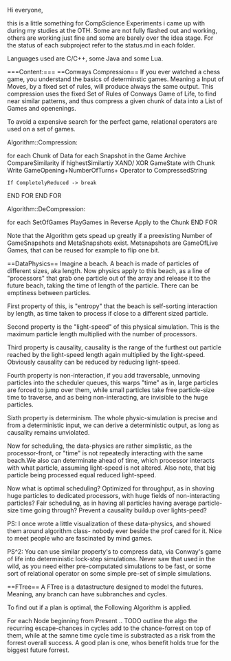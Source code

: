 Hi everyone,

this is a little something for CompScience Experiments i came up with during my studies at the OTH.
Some are not fully flashed out and working, others are working just fine and some are barely over the idea stage.
For the status of each subproject refer to the status.md in each folder.

Languages used are C/C++, some Java and some Lua.

===Content:===
==Conways Compression==
If you ever watched a chess game, you understand the basics of determinstic games.
Meaning a Input of Moves, by a fixed set of rules, will produce always the same output.
This compression uses the fixed Set of Rules of Conways Game of Life, to find near similar patterns, and thus compress
a given chunk of data into a List of Games and openenings.

To avoid a expensive search for the perfect game, relational operators are used on a set of games.

Algorithm::Compression:

for each Chunk of Data
for each Snapshot in the Game Archive 
	CompareSimilarity
	if highestSimilartiy
	XAND/ XOR GameState with Chunk
	Write GameOpening+NumberOfTurns+ Operator to CompressedString
	
	If CompletelyReduced -> break
END FOR
END FOR

Algorithm::DeCompression:

for each SetOfGames
	PlayGames in Reverse
	Apply to the Chunk
END FOR

Note that the Algorithm gets spead up greatly if a preexisting Number of GameSnapshots and MetaSnapshots exist. Metsnapshots are GameOfLive Games, that can be reused for example to flip one bit.

==DataPhysics==
Imagine a beach. A beach is made of particles of different sizes, aka length. Now physics apply to this beach, as a line of "processors" that grab one particle out of the array and release it to the future beach, taking the time of length of the particle. There can be emptiness between particles.

First property of this, is "entropy" that the beach is self-sorting interaction by length, as time taken to process if close to a different sized particle.

Second property is the "light-speed" of this physical simulation. This is the maximum particle length multiplied with the number of processors.

Third property is causality, causality is the range of the furthest out particle reached by the light-speed length again multiplied by the light-speed. Obviously causality can be reduced by reducing light-speed.

Fourth property is non-interaction, if you add traversable, unmoving particles into the scheduler queues, this warps "time" as in, large particles are forced to jump over them, while small particles take free particle-size time to traverse, and as being non-interacting, are invisible to the huge particles.

Sixth property is determinism. The whole physic-simulation is precise and from a deterministic input, we can derive a deterministic output, as long as causality remains unviolated.

Now for scheduling, the data-physics are rather simplistic, as the processor-front, or "time" is not repeatedly interacting with the same beach.We also can determinate ahead of time, which processor interacts with what particle, assuming light-speed is not altered. Also note, that big particle being processed equal reduced light-speed.

Now what is optimal scheduling? Optimized for throughput, as in shoving huge particles to dedicated processors, with huge fields of non-interacting particles? Fair scheduling, as in having all particles having average particle-size time going through? Prevent a causality buildup over lights-peed?

PS: I once wrote a little visualization of these data-physics, and showed them around algorithm class- nobody ever beside the prof cared for it. Nice to meet people who are fascinated by mind games.

PS^2: You can use similar property's to compress data, via Conway's game of life into deterministic lock-step simulations. Never saw that used in the wild, as you need either pre-computated simulations to be fast, or some sort of relational operator on some simple pre-set of simple simulations.

==FTree==
A FTree is a datastructure designed to model the futures.
Meaning, any branch can have subbranches and cycles.

To find out if a plan is optimal, the Following Algorithm is applied.

For each Node beginning from Present ..
	TODO outline the algo
		 the recurring escape-chances in cycles add to the chance-forrest on top of them, while at the samne time
		cycle time is substracted as a risk from the forrest overall success.
		A good plan is one, whos benefit holds true for the biggest future forrest.